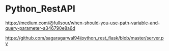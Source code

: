 # Python_RestAPI

https://medium.com/@fullsour/when-should-you-use-path-variable-and-query-parameter-a346790e8a6d

https://github.com/sagaragarwal94/python_rest_flask/blob/master/server.py

